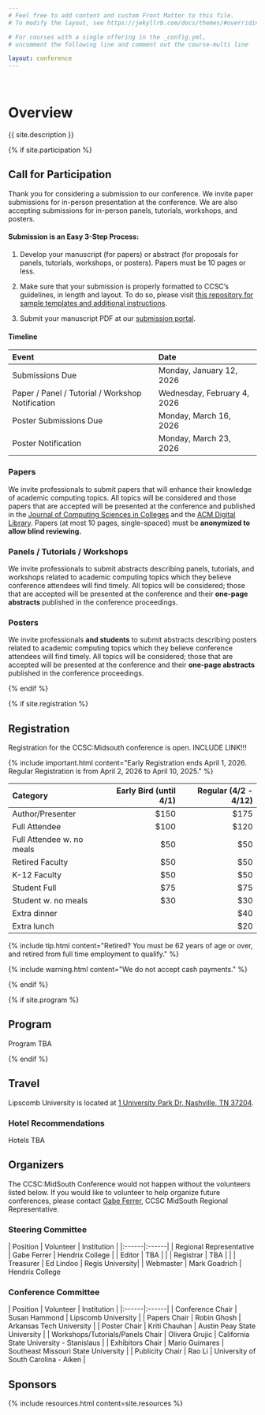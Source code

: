 ```yaml
---
# Feel free to add content and custom Front Matter to this file.
# To modify the layout, see https://jekyllrb.com/docs/themes/#overriding-theme-defaults

# For courses with a single offering in the _config.yml,
# uncomment the following line and comment out the course-multi line

layout: conference
---
```

<br/>

# <a name="description">Overview</a>

{{ site.description }}

{% if site.participation %}

## <a name="cfp">Call for Participation</a>

Thank you for considering a submission to our conference. We invite paper submissions for in-person presentation at the conference. We are also accepting submissions for in-person panels, tutorials, workshops, and posters.

#### Submission is an Easy 3-Step Process:

1. Develop your manuscript (for papers) or abstract (for proposals for panels, tutorials, workshops, or posters). Papers must be 10 pages or less.

1. Make sure that your submission is properly formatted to CCSC’s guidelines, in length and layout. To do so, please visit [this repository for sample templates and additional instructions](https://ccsc-journal.github.io/ccsc-editor/authors.html).

1. Submit your manuscript PDF at our [submission portal](https://www.conftool.org/ccsc-ms/).

#### Timeline

| Event | Date |
|:------|:-----|
| Submissions Due | Monday, January 12, 2026 |
| Paper / Panel / Tutorial / Workshop Notification | Wednesday, February 4, 2026 |
| Poster Submissions Due | Monday, March 16, 2026 |
| Poster Notification | Monday, March 23, 2026 |

### Papers

We invite professionals to submit papers that will enhance their knowledge of academic computing topics. All topics will be considered and those papers that are accepted will be presented at the conference and published in the [Journal of Computing Sciences in Colleges](https://www.ccsc.org/journal/) and the [ACM Digital Library](https://dl.acm.org/). Papers (at most 10 pages, single-spaced) must be **anonymized to allow blind reviewing.** 

### Panels / Tutorials / Workshops

We invite professionals to submit abstracts describing panels, tutorials, and workshops related to academic computing topics which they believe conference attendees will find timely. All topics will be considered; those that are accepted will be presented at the conference and their **one-page abstracts** published in the conference proceedings.

### Posters

We invite professionals **and students** to submit abstracts describing posters related to academic computing topics which they believe conference attendees will find timely. All topics will be considered; those that are accepted will be presented at the conference and their **one-page abstracts** published in the conference proceedings. 

{% endif %}

{% if site.registration %}

## <a name="registration">Registration</a>

Registration for the CCSC:Midsouth conference is open. INCLUDE LINK!!!

{% include important.html content="Early Registration ends April 1, 2026. Regular Registration is from April 2, 2026 to April 10, 2025." %}

| Category  | Early Bird (until 4/1) | Regular (4/2 - 4/12) |
|:------|------:|------:|
| Author/Presenter          | $150  | $175 |
| Full Attendee             | $100  | $120 |
| Full Attendee w. no meals | $50  | $50 |
| Retired Faculty           | $50  | $50 |
| K-12 Faculty              | $50  | $50 |
| Student Full              | $75  | $75 |
| Student w. no meals       | $30  | $30 |
| Extra dinner              |       | $40 |
| Extra lunch               |       | $20 |

{% include tip.html content="Retired? You must be 62 years of age or over, and retired from full time employment to qualify." %}

{% include warning.html content="We do not accept cash payments." %}

{% endif %}

{% if site.program %}

## <a name="Program">Program</a>

Program TBA

{% endif %}

## <a name="travel">Travel</a>

Lipscomb University is located at [1 University Park Dr, Nashville, TN 37204](https://maps.app.goo.gl/4k2ZM1m62JaqTTgM6).

 <div id="map"></div>
 <script>
    var map = L.map('map').setView([36.104, -86.798], 15);
    L.tileLayer('https://tile.openstreetmap.org/{z}/{x}/{y}.png', {
    maxZoom: 19,
    attribution: '&copy; <a href="http://www.openstreetmap.org/copyright">OpenStreetMap</a>'
    }).addTo(map);
 </script>

### Hotel Recommendations

Hotels TBA

## <a name="committee">Organizers</a>

The CCSC:MidSouth Conference would not happen without the volunteers listed below. If you would like to volunteer to help organize future
conferences, please contact [Gabe Ferrer](https://www.hendrix.edu/mathcs/profile.aspx?id=70718), CCSC MidSouth Regional Representative.

### Steering Committee

| Position  | Volunteer | Institution | 
|:------|:------|
| Regional Representative         | Gabe Ferrer | Hendrix College |
| Editor            | TBA | |
| Registrar         | TBA | |
| Treasurer         | Ed Lindoo | Regis University|
| Webmaster         | Mark Goadrich | Hendrix College

### Conference Committee

| Position  | Volunteer | Institution |
|:------|:------|
| Conference Chair         | Susan Hammond | Lipscomb University |
| Papers Chair         | Robin Ghosh | Arkansas Tech University |
| Poster Chair         | Kriti Chauhan | Austin Peay State University |
| Workshops/Tutorials/Panels Chair | Olivera Grujic | California State University - Stanislaus |
| Exhibitors Chair | Mario Guimares | Southeast Missouri State University |
| Publicity Chair | Rao Li | University of South Carolina - Aiken |

## <a name="sponsors">Sponsors</a>

{% include resources.html content=site.resources %}